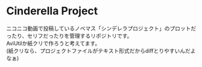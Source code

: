 # Cinderella Project

ニコニコ動画で投稿しているノベマス「シンデレラプロジェクト」のプロットだったり、セリフだったりを管理するリポジトリです。  
AviUtilか紙クリで作ろうと考えてます。  
(紙クリなら、プロジェクトファイルがテキスト形式だからdiffとりやすいんだよなぁ)